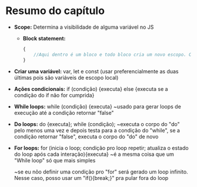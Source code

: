 # Resumo do capítulo 

- **Scope:** Determina a visibilidade de alguma variável no JS

    - **Block statement:**

        ```javascript
        { 
            //Aqui dentro é um bloco e todo bloco cria um novo escopo. Chama-se "block-scoped".
        }
        ```

- **Criar uma variável:** var, let e const (usar preferencialmente as duas últimas pois são variáveis de escopo local)

- **Ações condicionais:** 
if (condição) {executa}
    else {executa se a condição do if não for cumprida}

- **While loops:**
    while (condição) {executa}    ~usado para gerar loops de execução até a condição retornar "false"

- **Do loops:**
    do {executa}; 
        while (condição);   ~executa o corpo do "do" pelo menos uma vez e depois testa para a condição do "while", se a condição retornar "false", executa o corpo do "do" de novo

- **For loops:**
    for (inicia o loop; condição pro loop repetir; atualiza o estado do loop após cada interação){executa}    ~é a mesma coisa que um "While loop" só que mais simples

    ~se eu nõo definir uma condição pro "for" será gerado um loop infinito. Nesse caso, posso usar um "if(){break;}" pra pular fora do loop 
